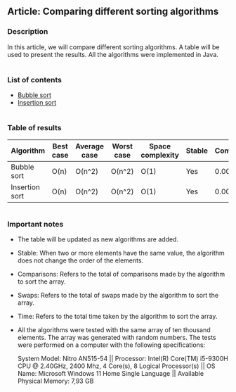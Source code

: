 ## Article: Comparing different sorting algorithms

### Description

In this article, we will compare different sorting algorithms. A table will be used to present the results. All the algorithms were implemented in Java. 

#
### List of contents

- [Bubble sort](#bubble-sort)
- [Insertion sort](#insertion-sort)


#
### Table of results

| Algorithm   | Best case | Average case | Worst case | Space complexity | Stable | Comparisons | Swaps | Time (ms) |
| ----------- | --------- | ------------ | ---------- | ---------------- | ------ | ----------- | ----- | --------- |
| Bubble sort | O(n)      | O(n^2)       | O(n^2)     | O(1)             | Yes    | 0.000000    | 0.000000    | 0.000000  |
| Insertion sort | O(n)      | O(n^2)       | O(n^2)     | O(1)             | Yes    | 0.000000    | 0.000000    | 0.000000  |

#
### Important notes

* The table will be updated as new algorithms are added.

* Stable: When two or more elements have the same value, the algorithm does not change the order of the elements.

* Comparisons: Refers to the total of comparisons made by the algorithm to sort the array.

* Swaps: Refers to the total of swaps made by the algorithm to sort the array.

* Time: Refers to the total time taken by the algorithm to sort the array.

* All the algorithms were tested with the same array of ten thousand elements. The array was generated with random numbers. The tests were performed on a computer with the following specifications: 

    System Model:	Nitro AN515-54 ||
    Processor:	Intel(R) Core(TM) i5-9300H CPU @ 2.40GHz, 2400 Mhz, 4 Core(s), 8 Logical Processor(s) || OS Name:	Microsoft Windows 11 Home Single Language || Available Physical Memory:	7,93 GB







